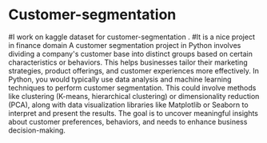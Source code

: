 # Customer-segmentation
#I work on kaggle dataset for customer-segmentation .
 #It is a nice project in finance domain
A customer segmentation project in Python involves dividing a company's customer base into distinct groups based on certain characteristics or behaviors. This helps businesses tailor their marketing strategies, product offerings, and customer experiences more effectively. In Python, you would typically use data analysis and machine learning techniques to perform customer segmentation. This could involve methods like clustering (K-means, hierarchical clustering) or dimensionality reduction (PCA), along with data visualization libraries like Matplotlib or Seaborn to interpret and present the results. The goal is to uncover meaningful insights about customer preferences, behaviors, and needs to enhance business decision-making.
